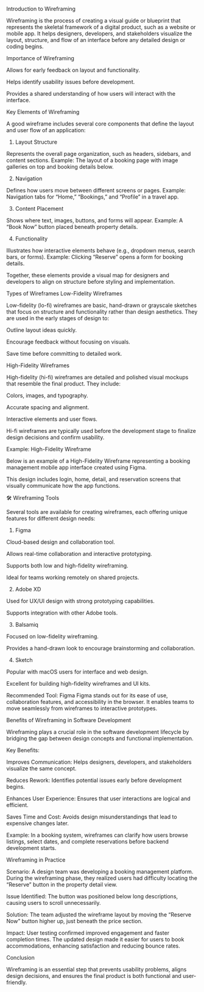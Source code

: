 Introduction to Wireframing

Wireframing is the process of creating a visual guide or blueprint that represents the skeletal framework of a digital product, such as a website or mobile app.
It helps designers, developers, and stakeholders visualize the layout, structure, and flow of an interface before any detailed design or coding begins.

Importance of Wireframing

Allows for early feedback on layout and functionality.

Helps identify usability issues before development.

Provides a shared understanding of how users will interact with the interface.

Key Elements of Wireframing

A good wireframe includes several core components that define the layout and user flow of an application:

1. Layout Structure

Represents the overall page organization, such as headers, sidebars, and content sections.
Example: The layout of a booking page with image galleries on top and booking details below.

2. Navigation

Defines how users move between different screens or pages.
Example: Navigation tabs for “Home,” “Bookings,” and “Profile” in a travel app.

3. Content Placement

Shows where text, images, buttons, and forms will appear.
Example: A “Book Now” button placed beneath property details.

4. Functionality

Illustrates how interactive elements behave (e.g., dropdown menus, search bars, or forms).
Example: Clicking “Reserve” opens a form for booking details.

Together, these elements provide a visual map for designers and developers to align on structure before styling and implementation.

Types of Wireframes
Low-Fidelity Wireframes

Low-fidelity (lo-fi) wireframes are basic, hand-drawn or grayscale sketches that focus on structure and functionality rather than design aesthetics.
They are used in the early stages of design to:

Outline layout ideas quickly.

Encourage feedback without focusing on visuals.

Save time before committing to detailed work.

High-Fidelity Wireframes

High-fidelity (hi-fi) wireframes are detailed and polished visual mockups that resemble the final product.
They include:

Colors, images, and typography.

Accurate spacing and alignment.

Interactive elements and user flows.

Hi-fi wireframes are typically used before the development stage to finalize design decisions and confirm usability.

Example: High-Fidelity Wireframe

Below is an example of a High-Fidelity Wireframe representing a booking management mobile app interface created using Figma.

This design includes login, home, detail, and reservation screens that visually communicate how the app functions.

🛠 Wireframing Tools

Several tools are available for creating wireframes, each offering unique features for different design needs:

1. Figma

Cloud-based design and collaboration tool.

Allows real-time collaboration and interactive prototyping.

Supports both low and high-fidelity wireframing.

Ideal for teams working remotely on shared projects.

2. Adobe XD

Used for UX/UI design with strong prototyping capabilities.

Supports integration with other Adobe tools.

3. Balsamiq

Focused on low-fidelity wireframing.

Provides a hand-drawn look to encourage brainstorming and collaboration.

4. Sketch

Popular with macOS users for interface and web design.

Excellent for building high-fidelity wireframes and UI kits.

Recommended Tool: Figma
Figma stands out for its ease of use, collaboration features, and accessibility in the browser. It enables teams to move seamlessly from wireframes to interactive prototypes.

Benefits of Wireframing in Software Development

Wireframing plays a crucial role in the software development lifecycle by bridging the gap between design concepts and functional implementation.

Key Benefits:

Improves Communication: Helps designers, developers, and stakeholders visualize the same concept.

Reduces Rework: Identifies potential issues early before development begins.

Enhances User Experience: Ensures that user interactions are logical and efficient.

Saves Time and Cost: Avoids design misunderstandings that lead to expensive changes later.

Example: In a booking system, wireframes can clarify how users browse listings, select dates, and complete reservations before backend development starts.

Wireframing in Practice

Scenario:
A design team was developing a booking management platform. During the wireframing phase, they realized users had difficulty locating the “Reserve” button in the property detail view.

Issue Identified:
The button was positioned below long descriptions, causing users to scroll unnecessarily.

Solution:
The team adjusted the wireframe layout by moving the “Reserve Now” button higher up, just beneath the price section.

Impact:
User testing confirmed improved engagement and faster completion times. The updated design made it easier for users to book accommodations, enhancing satisfaction and reducing bounce rates.

Conclusion

Wireframing is an essential step that prevents usability problems, aligns design decisions, and ensures the final product is both functional and user-friendly.
